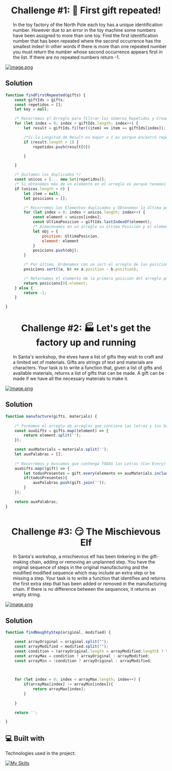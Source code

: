 <h1 align="center" id="title">Challenge #1: 🎁 First gift repeated!</h1>

<ul id="description">In the toy factory of the North Pole each toy has a unique identification number. However due to an error in the toy machine some numbers have been assigned to more than one toy. Find the first identification number that has been repeated where the second occurrence has the smallest index! In other words if there is more than one repeated number you must return the number whose second occurrence appears first in the list. If there are no repeated numbers return -1.</ul>

[![image.png](https://i.postimg.cc/7Yq4Gs83/image.png)](https://postimg.cc/PNV90MqJ)


<h2> Solution </h2>

```javascript
function findFirstRepeated(gifts) {
    const giftIds = gifts;
    const repetidos = [];
    let key = null;

    /* Recorremos el Arreglo para filtrar los números Repetidos y Creamos un arreglo con ellos  */
    for (let index = 0; index < giftIds.length; index++) {
        let result = giftIds.filter((item) => item == giftIds[index]);

        /*Si la Longitud de Result es mayor a 1 es porque encontró repetidos */
        if (result.length > 1) {
            repetidos.push(result[0])

        }

    }

    /* Quitamos los duplicados */
    const unicos = [... new Set(repetidos)];
    /* Si obtenemos más de un elemento en el arreglo es porque tenemos elementos duplicados, de lo contrario retornamos -1 */
    if (unicos.length > 0) {
        let item = null;
        let posicions = [];

        /* Recorremos los Elementos duplicados y Obtenemos la última posición de este dentro del arreglo original */
        for (let index = 0; index < unicos.length; index++) {
            const element = unicos[index];
            const UltimaPosicion = giftIds.lastIndexOf(element);
            /* Almacenamos en un arreglo su última Posición y el elemento que es */
            let obj = {
                position: UltimaPosicion,
                element: element
            }
            posicions.push(obj);
        }

        /* Por último, Ordenamos con un sort el arreglo de las posiciones para Obtener desde la más pequeña hasta la más grande */
        posicions.sort((a, b) => a.position - b.position);

        /* Retornamos el elemento de la primera posición del arreglo porque es el primero que se encuentra en la lista cuando está duplicados */
        return posicions[0].element;
    } else {
        return -1;
    }

}

```


<h1 align="center" id="title">Challenge #2: 🏭 Let's get the factory up and running</h1>

<ul id="description">In Santa's workshop, the elves have a list of gifts they wish to craft and a limited set of materials.
Gifts are strings of text and materials are characters. 
Your task is to write a function that, given a list of gifts and available materials, returns a list of gifts that can be made.
A gift can be made if we have all the necessary materials to make it.</ul>

[![image.png](https://i.postimg.cc/SRBDfnT2/image.png)](https://postimg.cc/wRkX6jdg)


<h2> Solution </h2>

```javascript
function manufacture(gifts, materials) {
    
    /* Formamos el arreglo de arreglos que contiene las letras y los Ordenamos [Al igual que el de los Materiales] */
    const auxGifts = gifts.map((element) => {
        return element.split('');
    });

    const auxMaterials = materials.split('');
    let auxPalabras = [];
    
    /* Recorremos y buscamos que contenga TODAS las Letras (Con Every) */
    auxGifts.map((gift) => {
        let todosPresentes = gift.every(elemento => auxMaterials.includes(elemento));
        if(todosPresentes){
            auxPalabras.push(gift.join(''));
        }
    });
    
    return auxPalabras;
}



```

<h1 align="center" id="title">Challenge #3: 😏 The Mischievous Elf</h1>

<ul id="description">In Santa's workshop, a mischievous elf has been tinkering in the gift-making chain, adding or removing an unplanned step.
You have the original sequence of steps in the original manufacturing and the modified modified sequence which may include an extra step or be missing a step.
Your task is to write a function that identifies and returns the first extra step that has been added or removed in the manufacturing chain. If there is no difference between the sequences, it returns an empty string.</ul>

[![image.png](https://i.postimg.cc/L55ZWf6X/image.png)](https://postimg.cc/q6fRhNKV)


<h2> Solution </h2>

```javascript
function findNaughtyStep(original, modified) {

    const arrayOriginal = original.split("");
    const arrayModified = modified.split("");
    const condition = (arrayOriginal.length > arrayModified.length) ? true : false;
    const arrayMax = condition ? arrayOriginal : arrayModified;
    const arrayMin = !condition ? arrayOriginal : arrayModified;

    
    
    for (let index = 0; index < arrayMax.length; index++) {
        if(arrayMax[index] != arrayMin[index]){
            return arrayMax[index];
        }
        
    }

    return '';

}
```
  
<h2>💻 Built with</h2>

Technologies used in the project:

[![My Skills](https://skills.thijs.gg/icons?i=js)](https://skills.thijs.gg)
